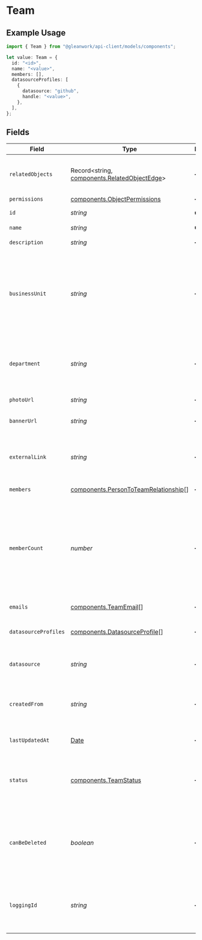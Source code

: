 # Team

## Example Usage

```typescript
import { Team } from "@gleanwork/api-client/models/components";

let value: Team = {
  id: "<id>",
  name: "<value>",
  members: [],
  datasourceProfiles: [
    {
      datasource: "github",
      handle: "<value>",
    },
  ],
};
```

## Fields

| Field                                                                                                                                                        | Type                                                                                                                                                         | Required                                                                                                                                                     | Description                                                                                                                                                  |
| ------------------------------------------------------------------------------------------------------------------------------------------------------------ | ------------------------------------------------------------------------------------------------------------------------------------------------------------ | ------------------------------------------------------------------------------------------------------------------------------------------------------------ | ------------------------------------------------------------------------------------------------------------------------------------------------------------ |
| `relatedObjects`                                                                                                                                             | Record<string, [components.RelatedObjectEdge](../../models/components/relatedobjectedge.md)>                                                                 | :heavy_minus_sign:                                                                                                                                           | A list of objects related to a source object.                                                                                                                |
| `permissions`                                                                                                                                                | [components.ObjectPermissions](../../models/components/objectpermissions.md)                                                                                 | :heavy_minus_sign:                                                                                                                                           | N/A                                                                                                                                                          |
| `id`                                                                                                                                                         | *string*                                                                                                                                                     | :heavy_check_mark:                                                                                                                                           | Unique identifier                                                                                                                                            |
| `name`                                                                                                                                                       | *string*                                                                                                                                                     | :heavy_check_mark:                                                                                                                                           | Team name                                                                                                                                                    |
| `description`                                                                                                                                                | *string*                                                                                                                                                     | :heavy_minus_sign:                                                                                                                                           | A description of the team                                                                                                                                    |
| `businessUnit`                                                                                                                                               | *string*                                                                                                                                                     | :heavy_minus_sign:                                                                                                                                           | Typically the highest level organizational unit; generally applies to bigger companies with multiple distinct businesses.                                    |
| `department`                                                                                                                                                 | *string*                                                                                                                                                     | :heavy_minus_sign:                                                                                                                                           | An organizational unit where everyone has a similar task, e.g. `Engineering`.                                                                                |
| `photoUrl`                                                                                                                                                   | *string*                                                                                                                                                     | :heavy_minus_sign:                                                                                                                                           | A link to the team's photo.                                                                                                                                  |
| `bannerUrl`                                                                                                                                                  | *string*                                                                                                                                                     | :heavy_minus_sign:                                                                                                                                           | A link to the team's banner photo.                                                                                                                           |
| `externalLink`                                                                                                                                               | *string*                                                                                                                                                     | :heavy_minus_sign:                                                                                                                                           | Link to a team page on the internet or your company's intranet                                                                                               |
| `members`                                                                                                                                                    | [components.PersonToTeamRelationship](../../models/components/persontoteamrelationship.md)[]                                                                 | :heavy_minus_sign:                                                                                                                                           | The members on this team                                                                                                                                     |
| `memberCount`                                                                                                                                                | *number*                                                                                                                                                     | :heavy_minus_sign:                                                                                                                                           | Number of members on this team (recursive; includes all individuals that belong to this team, and all individuals that belong to a subteam within this team) |
| `emails`                                                                                                                                                     | [components.TeamEmail](../../models/components/teamemail.md)[]                                                                                               | :heavy_minus_sign:                                                                                                                                           | The emails for this team                                                                                                                                     |
| `datasourceProfiles`                                                                                                                                         | [components.DatasourceProfile](../../models/components/datasourceprofile.md)[]                                                                               | :heavy_minus_sign:                                                                                                                                           | The datasource profiles of the team                                                                                                                          |
| `datasource`                                                                                                                                                 | *string*                                                                                                                                                     | :heavy_minus_sign:                                                                                                                                           | the data source of the team, e.g. GDRIVE                                                                                                                     |
| `createdFrom`                                                                                                                                                | *string*                                                                                                                                                     | :heavy_minus_sign:                                                                                                                                           | For teams created from docs, the doc title. Otherwise empty.                                                                                                 |
| `lastUpdatedAt`                                                                                                                                              | [Date](https://developer.mozilla.org/en-US/docs/Web/JavaScript/Reference/Global_Objects/Date)                                                                | :heavy_minus_sign:                                                                                                                                           | when this team was last updated.                                                                                                                             |
| `status`                                                                                                                                                     | [components.TeamStatus](../../models/components/teamstatus.md)                                                                                               | :heavy_minus_sign:                                                                                                                                           | whether this team is fully processed or there are still unprocessed operations that'll affect it                                                             |
| `canBeDeleted`                                                                                                                                               | *boolean*                                                                                                                                                    | :heavy_minus_sign:                                                                                                                                           | can this team be deleted. Some manually ingested teams like GCS_CSV or PUSH_API cannot                                                                       |
| `loggingId`                                                                                                                                                  | *string*                                                                                                                                                     | :heavy_minus_sign:                                                                                                                                           | The logging id of the team used in scrubbed logs, client analytics, and metrics.                                                                             |
